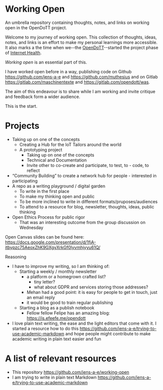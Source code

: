 # Working Open

An umbrella repository containing thoughts, notes, and links on working open in the OpenDoTT project.

Welcome to my journey of working open. This collection of thoughts, ideas, notes, and links is an effort to make my personal learnings more accessible. It also marks a the time when we--the [OpenDoTT](https://opendott.org)--started the project phase of [Internet Health](https://foundation.mozilla.org/en/internet-health/).

_Working open_ is an essential part of this.

I have worked open before in a way, publishing code on Github https://github.com/jens-a-e and https://github.com/muthesius and on Gitlab https://gitlab.com/maschinentexte and https://gitlab.com/opendott/was.

The aim of this endeavour is to share while I am working and invite critique and feedback form a wider audience.

This is the start.

# Projects

- Taking up on one of the concepts
    - Creating a Hub for the IoT Tailors around the world
    - A prototyping project
        - Taking up on one of the concepts
        - Technical and Documentation
        - Invite other to co-create and participate, to test, to - code, to reflect
- “Community Building” to create a network hub for people - interested in participating
- A repo as a writing playground / digital garden
    - To write in the first place
    - To make my thinking open and public
    - To be more inclined to write in different formats/pruposes/audiences
    - To attend to a resource for blog, newsletter, thoughts, ideas, public thinking
- Open Ethics Process for public rigor
    - That was an interesting outcome from the group discussion on Wednesday

Open Canvas slides can be found here: https://docs.google.com/presentation/d/1fjA-itbypzc75AeoxZhK9GXgyXrkGf0lyvmhjyyu61Q/

Reasoning

- I have to improve my writing, so I am thinking of:
    - Starting a weekly / monthly newsletter
        - a platform or a homegrown crafted list?
            - tiny letter?
            - what about GDPR and services storing those addresses?
        - Mehan had a good point: it is easy for people to get in touch, just an email reply
        - it would be good to train regular publishing
    - Starting a blog as a publish notebook
        - Fellow fellow Felipe has an amazing blog: https://is.efeefe.me/opendott
- I love plain text writing, the ease and the light editors that come with it. I started a resource how to do this https://github.com/jens-a-e/trying-to-use-academic-markdown and hope people might contribute to make academic writing in plain text easier and fun

# A list of relevant resources

* This repository https://github.com/jens-a-e/working-open
* I am trying to write in plain text Markdown https://github.com/jens-a-e/trying-to-use-academic-markdown

